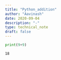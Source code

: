 ```yaml
---
title: "Python_addition"
author: "Aavinash"
date: 2020-09-04
description: "-"
type: technical_note
draft: false
---
```


```python
print(9+9)
```

    18



```python

```
